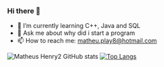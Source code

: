 ### Hi there 👋

- 🌱 I’m currently learning C++, Java and SQL
- 💬 Ask me about why did i start a program
- 📫 How to reach me: matheu.play8@hotmail.com


![Matheus Henry2 GitHub stats](https://github-readme-stats.vercel.app/api?username=MatheusHenry2&show_icons=true&theme=radical)
[![Top Langs](https://github-readme-stats.vercel.app/api/top-langs/?username=MatheusHenry2&layout=compact)](https://github.com/MatheusHenry2/github-readme-stats)




